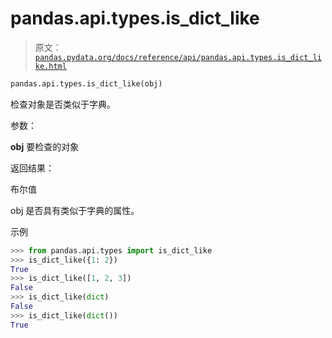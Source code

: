 # pandas.api.types.is_dict_like

> 原文：[`pandas.pydata.org/docs/reference/api/pandas.api.types.is_dict_like.html`](https://pandas.pydata.org/docs/reference/api/pandas.api.types.is_dict_like.html)

```py
pandas.api.types.is_dict_like(obj)
```

检查对象是否类似于字典。

参数：

**obj** 要检查的对象

返回结果：

布尔值

obj 是否具有类似于字典的属性。

示例

```py
>>> from pandas.api.types import is_dict_like
>>> is_dict_like({1: 2})
True
>>> is_dict_like([1, 2, 3])
False
>>> is_dict_like(dict)
False
>>> is_dict_like(dict())
True 
```
